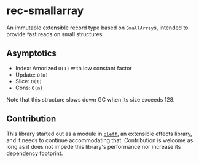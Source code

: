# rec-smallarray

An immutable extensible record type based on `SmallArray`s, intended to provide fast reads on small structures.

## Asymptotics

- Index: Amorized `O(1)` with low constant factor
- Update: `O(n)`
- Slice: `O(1)`
- Cons: `O(n)`

Note that this structure slows down GC when its size exceeds 128.

## Contribution

This library started out as a module in [`cleff`](https://github.com/re-xyr/cleff), an extensible effects library, and it needs to continue accommodating that. Contribution is welcome as long as it does not impede this library's performance nor increase its dependency footprint.
